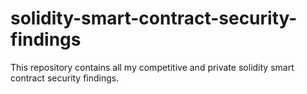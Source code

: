 # solidity-smart-contract-security-findings
This repository contains all my competitive and private solidity smart contract security findings.
